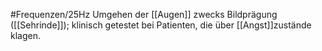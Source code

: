 #Frequenzen/25Hz
Umgehen der [[Augen]] zwecks Bildprägung ([[Sehrinde]]); klinisch getestet bei Patienten, die über [[Angst]]zustände klagen.